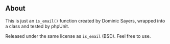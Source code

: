 About
-----

This is just an `is_email()` function created by Dominic Sayers, wrapped into a class and tested by phpUnit.

Released under the same license as `is_email` (BSD). Feel free to use.
